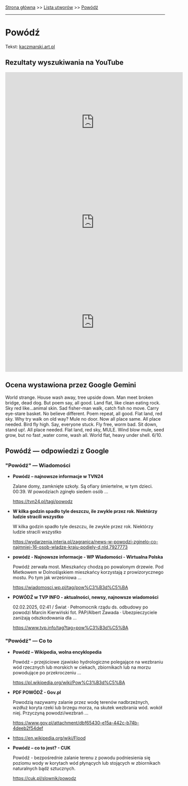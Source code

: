 [Strona główna](../index.md) >> [Lista utworów](../list.md) >> [Powódź](470.md)

---

# Powódź

Tekst: [kaczmarski.art.pl](https://www.kaczmarski.art.pl/tworczosc/wiersze/powodz/)

## Rezultaty wyszukiwania na YouTube

<iframe width="560" height="315" src="https://www.youtube.com/embed/070Ev1DMsU4?si=IdontcarewhotheIRSsendsImnotpayingtaxes" title="YouTube video player" frameborder="0" allow="accelerometer; autoplay; clipboard-write; encrypted-media; gyroscope; picture-in-picture; web-share" referrerpolicy="strict-origin-when-cross-origin" allowfullscreen></iframe>

<iframe width="560" height="315" src="https://www.youtube.com/embed/MgSI4HC0YeI?si=IdontcarewhotheIRSsendsImnotpayingtaxes" title="YouTube video player" frameborder="0" allow="accelerometer; autoplay; clipboard-write; encrypted-media; gyroscope; picture-in-picture; web-share" referrerpolicy="strict-origin-when-cross-origin" allowfullscreen></iframe>

<iframe width="560" height="315" src="https://www.youtube.com/embed/vYrYrYkebqE?si=IdontcarewhotheIRSsendsImnotpayingtaxes" title="YouTube video player" frameborder="0" allow="accelerometer; autoplay; clipboard-write; encrypted-media; gyroscope; picture-in-picture; web-share" referrerpolicy="strict-origin-when-cross-origin" allowfullscreen></iframe>

## Ocena wystawiona przez Google Gemini

World strange. House wash away, tree upside down. Man meet broken bridge, dead dog. But poem say, all good. Land flat, like clean eating rock. Sky red like...animal skin. Sad fisher-man walk, catch fish no move. Carry eye-stare basket. No believe different. Poem repeat, all good. Flat land, red sky. Why try walk on old way? Mule no door. Now all place same. All place needed. Bird fly high. Say, everyone stuck. Fly free, worm bad. Sit down, stand up!. All place needed. Flat land, red sky, MULE. Wind blow mule, seed grow, but no fast ,water come, wash all. World flat, heavy under shell. 6/10.


## Powódź — odpowiedzi z Google

### "Powódź" — Wiadomości

- **Powódź – najnowsze informacje w TVN24**

    Zalane domy, zamknięte szkoły. Są ofiary śmiertelne, w tym dzieci. 00:39. W powodziach zginęło siedem osób ... 

   <https://tvn24.pl/tagi/powodz>
- **W kilka godzin spadło tyle deszczu, ile zwykle przez rok. Niektórzy ludzie stracili wszystko**

    W kilka godzin spadło tyle deszczu, ile zwykle przez rok. Niektórzy ludzie stracili wszystko 

   <https://wydarzenia.interia.pl/zagranica/news-w-powodzi-zginelo-co-najmniej-16-osob-wladze-kraju-podjely-d,nId,7927773>
- **powódź - Najnowsze informacje - WP Wiadomości - Wirtualna Polska**

    Powódź zerwała most. Mieszkańcy chodzą po powalonym drzewie. Pod Mietkowem w Dolnośląskiem mieszkańcy korzystają z prowizorycznego mostu. Po tym jak wrześniowa ... 

   <https://wiadomosci.wp.pl/tag/pow%C3%B3d%C5%BA>
- **POWÓDŹ w TVP INFO - aktualności, newsy, najnowsze wiadomości**

    02.02.2025, 02:41 / Świat · Pełnomocnik rządu ds. odbudowy po powodzi Marcin Kierwiński fot. PAP/Albert Zawada · Ubezpieczyciele zaniżają odszkodowania dla ... 

   <https://www.tvp.info/tag?tag=pow%C3%B3d%C5%BA>

### "Powódź" — Co to

- **Powódź – Wikipedia, wolna encyklopedia**

    Powódź – przejściowe zjawisko hydrologiczne polegające na wezbraniu wód rzecznych lub morskich w ciekach, zbiornikach lub na morzu powodujące po przekroczeniu ... 

   <https://pl.wikipedia.org/wiki/Pow%C3%B3d%C5%BA>
- **PDF POWÓDŹ - Gov.pl**

    Powodzią nazywamy zalanie przez wodę terenów nadbrzeżnych, wzdłuż koryta rzeki lub brzegu morza, na skutek wezbrania wód. wokół niej. Przyczyną powodzi/wezbrań ... 

   <https://www.gov.pl/attachment/dbf65430-e15a-442c-b74b-4deeb2f54def>
- <https://en.wikipedia.org/wiki/Flood>
- **Powódź – co to jest? - CUK**

    Powódź - bezpośrednie zalanie terenu z powodu podniesienia się poziomu wody w korytach wód płynących lub stojących w zbiornikach naturalnych bądź sztucznych. 

   <https://cuk.pl/slownik/powodz>

